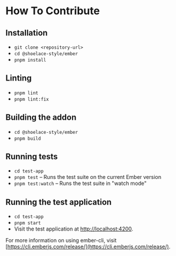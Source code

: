 # How To Contribute

## Installation

- `git clone <repository-url>`
- `cd @shoelace-style/ember`
- `pnpm install`

## Linting

- `pnpm lint`
- `pnpm lint:fix`

## Building the addon

- `cd @shoelace-style/ember`
- `pnpm build`

## Running tests

- `cd test-app`
- `pnpm test` – Runs the test suite on the current Ember version
- `pnpm test:watch` – Runs the test suite in "watch mode"

## Running the test application

- `cd test-app`
- `pnpm start`
- Visit the test application at [http://localhost:4200](http://localhost:4200).

For more information on using ember-cli, visit [https://cli.emberjs.com/release/](https://cli.emberjs.com/release/).
